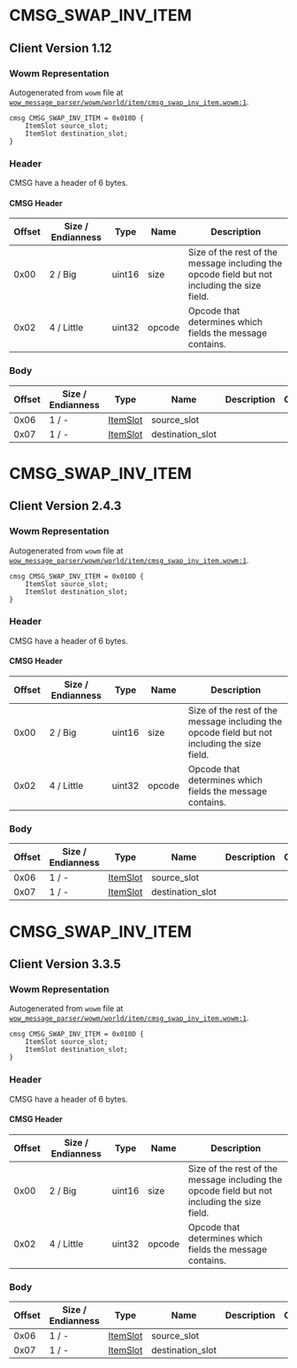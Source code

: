# CMSG_SWAP_INV_ITEM

## Client Version 1.12

### Wowm Representation

Autogenerated from `wowm` file at [`wow_message_parser/wowm/world/item/cmsg_swap_inv_item.wowm:1`](https://github.com/gtker/wow_messages/tree/main/wow_message_parser/wowm/world/item/cmsg_swap_inv_item.wowm#L1).
```rust,ignore
cmsg CMSG_SWAP_INV_ITEM = 0x010D {
    ItemSlot source_slot;
    ItemSlot destination_slot;
}
```
### Header

CMSG have a header of 6 bytes.

#### CMSG Header

| Offset | Size / Endianness | Type   | Name   | Description |
| ------ | ----------------- | ------ | ------ | ----------- |
| 0x00   | 2 / Big           | uint16 | size   | Size of the rest of the message including the opcode field but not including the size field.|
| 0x02   | 4 / Little        | uint32 | opcode | Opcode that determines which fields the message contains.|

### Body

| Offset | Size / Endianness | Type | Name | Description | Comment |
| ------ | ----------------- | ---- | ---- | ----------- | ------- |
| 0x06 | 1 / - | [ItemSlot](itemslot.md) | source_slot |  |  |
| 0x07 | 1 / - | [ItemSlot](itemslot.md) | destination_slot |  |  |

# CMSG_SWAP_INV_ITEM

## Client Version 2.4.3

### Wowm Representation

Autogenerated from `wowm` file at [`wow_message_parser/wowm/world/item/cmsg_swap_inv_item.wowm:1`](https://github.com/gtker/wow_messages/tree/main/wow_message_parser/wowm/world/item/cmsg_swap_inv_item.wowm#L1).
```rust,ignore
cmsg CMSG_SWAP_INV_ITEM = 0x010D {
    ItemSlot source_slot;
    ItemSlot destination_slot;
}
```
### Header

CMSG have a header of 6 bytes.

#### CMSG Header

| Offset | Size / Endianness | Type   | Name   | Description |
| ------ | ----------------- | ------ | ------ | ----------- |
| 0x00   | 2 / Big           | uint16 | size   | Size of the rest of the message including the opcode field but not including the size field.|
| 0x02   | 4 / Little        | uint32 | opcode | Opcode that determines which fields the message contains.|

### Body

| Offset | Size / Endianness | Type | Name | Description | Comment |
| ------ | ----------------- | ---- | ---- | ----------- | ------- |
| 0x06 | 1 / - | [ItemSlot](itemslot.md) | source_slot |  |  |
| 0x07 | 1 / - | [ItemSlot](itemslot.md) | destination_slot |  |  |

# CMSG_SWAP_INV_ITEM

## Client Version 3.3.5

### Wowm Representation

Autogenerated from `wowm` file at [`wow_message_parser/wowm/world/item/cmsg_swap_inv_item.wowm:1`](https://github.com/gtker/wow_messages/tree/main/wow_message_parser/wowm/world/item/cmsg_swap_inv_item.wowm#L1).
```rust,ignore
cmsg CMSG_SWAP_INV_ITEM = 0x010D {
    ItemSlot source_slot;
    ItemSlot destination_slot;
}
```
### Header

CMSG have a header of 6 bytes.

#### CMSG Header

| Offset | Size / Endianness | Type   | Name   | Description |
| ------ | ----------------- | ------ | ------ | ----------- |
| 0x00   | 2 / Big           | uint16 | size   | Size of the rest of the message including the opcode field but not including the size field.|
| 0x02   | 4 / Little        | uint32 | opcode | Opcode that determines which fields the message contains.|

### Body

| Offset | Size / Endianness | Type | Name | Description | Comment |
| ------ | ----------------- | ---- | ---- | ----------- | ------- |
| 0x06 | 1 / - | [ItemSlot](itemslot.md) | source_slot |  |  |
| 0x07 | 1 / - | [ItemSlot](itemslot.md) | destination_slot |  |  |

